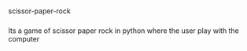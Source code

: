 <h1></h1> scissor-paper-rock</h1>
<h3> </h3>Its a game of scissor paper rock in python where the user play with the computer</h3>

